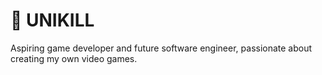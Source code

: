 # 🌠 UNIKILL

Aspiring game developer and future software engineer, passionate about creating my own video games.
